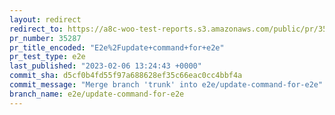 ```yaml
---
layout: redirect
redirect_to: https://a8c-woo-test-reports.s3.amazonaws.com/public/pr/35287/e2e/index.html
pr_number: 35287
pr_title_encoded: "E2e%2Fupdate+command+for+e2e"
pr_test_type: e2e
last_published: "2023-02-06 13:24:43 +0000"
commit_sha: d5cf0b4fd55f97a688628ef35c66eac0cc4bbf4a
commit_message: "Merge branch 'trunk' into e2e/update-command-for-e2e"
branch_name: e2e/update-command-for-e2e
---
```


